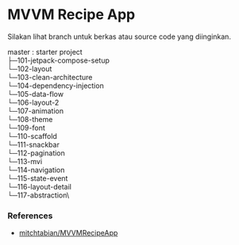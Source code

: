 # MVVM Recipe App

Silakan lihat branch untuk berkas atau source code yang diinginkan.

master : starter project\
├─101-jetpack-compose-setup\
└─102-layout\
└─103-clean-architecture\
└─104-dependency-injection\
└─105-data-flow\
└─106-layout-2\
└─107-animation\
└─108-theme\
└─109-font\
└─110-scaffold\
└─111-snackbar\
└─112-pagination\
└─113-mvi\
└─114-navigation\
└─115-state-event\
└─116-layout-detail\
└─117-abstraction\

### References
- [mitchtabian/MVVMRecipeApp](https://github.com/mitchtabian/MVVMRecipeApp)